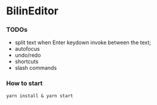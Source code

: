 # BilinEditor

### TODOs
 - split text when Enter keydown invoke between the text;
 - autofocus
 - undo/redo
 - shortcuts
 - slash commands

### How to start
```shell
yarn install & yarn start
```
